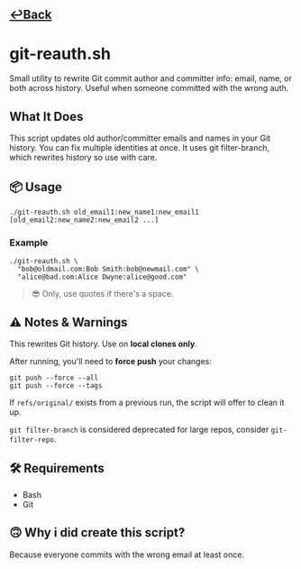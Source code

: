 [↩️Back](https://github.com/somatech-20/qscrpits/tree/main?tab=readme-ov-file)
---
# git-reauth.sh
Small utility to rewrite Git commit author and committer info: email, name, or both across history. Useful when someone committed with the wrong auth.

## What It Does
This script updates old author/committer emails and names in your Git history. You can fix multiple identities at once. It uses git filter-branch, which rewrites history so use with care.

## 📦 Usage
```
./git-reauth.sh old_email1:new_name1:new_email1 [old_email2:new_name2:new_email2 ...]
```
### Example
```
./git-reauth.sh \
  "bob@oldmail.com:Bob Smith:bob@newmail.com" \
  "alice@bad.com:Alice Dwyne:alice@good.com"
```
> 😎 Only, use quotes if there's a space.

## ⚠️ Notes & Warnings
This rewrites Git history. Use on **local clones only**.

After running, you'll need to **force push** your changes:

```
git push --force --all
git push --force --tags
```
If `refs/original/` exists from a previous run, the script will offer to clean it up.

`git filter-branch` is considered deprecated for large repos, consider `git-filter-repo`.

## 🛠 Requirements
- Bash
- Git

## 🙃 Why i did create this script?
Because everyone commits with the wrong email at least once.